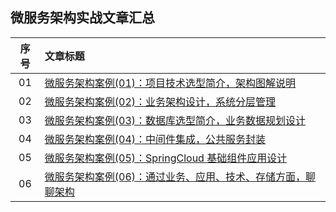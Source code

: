 ## 微服务架构实战文章汇总

|序号|文章标题|
|:---:|:---|
|01|[微服务架构案例(01)：项目技术选型简介，架构图解说明](https://mp.weixin.qq.com/s?__biz=MzU4Njg0MzYwNw==&mid=2247484173&idx=1&sn=0adceb6d5261aa1d59908043ff690423&chksm=fdf457b5ca83dea3203e5901771ba1cb49ce05db5b700c21536111f2e251373a484da123f0c2&token=1855594949&lang=zh_CN#rd)|
|02|[微服务架构案例(02)：业务架构设计，系统分层管理](https://mp.weixin.qq.com/s?__biz=MzU4Njg0MzYwNw==&mid=2247484192&idx=1&sn=9327cb5595c3eea1f78f777f37892d18&chksm=fdf45798ca83de8eb4b05b344fcb87ea763d5ba1d880536fc9b422e03033ad7d66217fe6e59e&token=1641533948&lang=zh_CN#rd)|
|03|[微服务架构案例(03)：数据库选型简介，业务数据规划设计](https://mp.weixin.qq.com/s?__biz=MzU4Njg0MzYwNw==&mid=2247484199&idx=1&sn=40838d2d9e9c50c35112f03795c4224a&chksm=fdf4579fca83de89ddde900f2b95c4aa1e02edd96d68dd6fb0eef04e314a4214a9e99d9ca1e4&token=1641533948&lang=zh_CN#rd)|
|04|[微服务架构案例(04)：中间件集成，公共服务封装](https://mp.weixin.qq.com/s?__biz=MzU4Njg0MzYwNw==&mid=2247484205&idx=1&sn=522b582d6f69d73a89f91881cbd00b55&chksm=fdf45795ca83de83b02b2e4d3ceb0a851b17428c7e14e352040962c77d6bee806c725a0c6a8f&token=1641533948&lang=zh_CN#rd)|
|05|[微服务架构案例(05)：SpringCloud 基础组件应用设计](https://mp.weixin.qq.com/s?__biz=MzU4Njg0MzYwNw==&mid=2247484211&idx=1&sn=b18843bfbb9b5b291ff1c8b9626b5c53&chksm=fdf4578bca83de9d2542bd2a71e7d655f5f172f90dde99c931ebc2158bb5dafcf34629dfb308&token=1641533948&lang=zh_CN#rd)|
|06|[微服务架构案例(06)：通过业务、应用、技术、存储方面，聊聊架构](https://mp.weixin.qq.com/s?__biz=MzU4Njg0MzYwNw==&mid=2247484230&idx=1&sn=7cf931b52c280147d41daffee57ec59e&chksm=fdf457feca83dee82ca7385918abae16f7a00a90d74a6d3a06fb9a4ad6ed53d0cf597929385a&token=878984111&lang=zh_CN#rd)|

